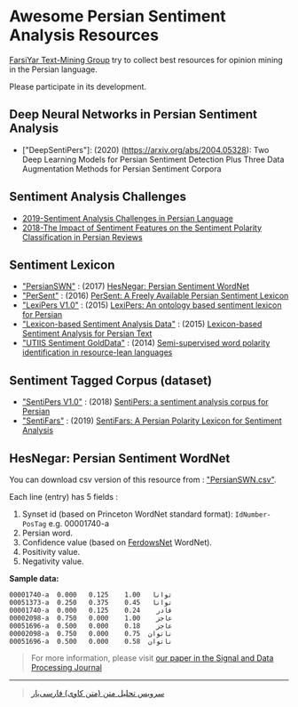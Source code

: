 # Awesome Persian Sentiment Analysis Resources
[FarsiYar Text-Mining Group](https://text-mining.ir) try to collect best resources for opinion mining in the Persian language.


Please participate in its development.

## Deep Neural Networks in Persian Sentiment Analysis
- ["DeepSentiPers"]: (2020) (https://arxiv.org/abs/2004.05328): Two Deep Learning Models for Persian Sentiment Detection Plus Three Data Augmentation Methods for Persian Sentiment Corpora   

## Sentiment Analysis Challenges
- [2019-Sentiment Analysis Challenges in Persian Language](https://arxiv.org/abs/1907.04407)
- [2018-The Impact of Sentiment Features on the Sentiment Polarity Classification in Persian Reviews](https://profdoc.um.ac.ir/articles/a/1064471.pdf)

## Sentiment Lexicon
- ["PersianSWN"](../master/PersianSWN.csv) : (2017) [HesNegar: Persian Sentiment WordNet](http://jsdp.rcisp.ac.ir/article-1-554-fa.pdf)
- ["PerSent"](../master/PerSent.xlsx) : (2016) [PerSent: A Freely Available Persian Sentiment Lexicon](https://link.springer.com/chapter/10.1007/978-3-319-49685-6_28)
- ["LexiPers V1.0"](../master/LexiPersV1.0.zip) : (2015) [LexiPers: An ontology based sentiment lexicon for Persian](https://www.researchgate.net/profile/Pedram_Hosseini2/publication/317057113_LexiPers_An_ontology_based_sentiment_lexicon_for_Persian/links/59235cf3458515e3d409c04e/LexiPers-An-ontology-based-sentiment-lexicon-for-Persian.pdf)
- ["Lexicon-based Sentiment Analysis Data"](../master/Lexicon-based%20Sentiment%20Analysis.zip) : (2015) [Lexicon-based Sentiment Analysis for Persian Text](https://pdfs.semanticscholar.org/5375/aafd8b4ac9c1dc4c7f5f3119304f38c1c785.pdf)
- ["UTIIS Sentiment GoldData"](../master/UTIIS-Sentiment-golddata.zip) : (2014) [Semi-supervised word polarity identification in resource-lean languages](https://www.sciencedirect.com/science/article/pii/S0893608014001269)

## Sentiment Tagged Corpus (dataset)
- ["SentiPers V1.0"](../master/SentiPersV1.0.rar) : (2018) [SentiPers: a sentiment analysis corpus for Persian](https://arxiv.org/ftp/arxiv/papers/1801/1801.07737.pdf)
- ["SentiFars"](../master/Labeled-Sentences.xlsx) : (2019) [SentiFars: A Persian Polarity Lexicon for Sentiment Analysis](https://www.researchgate.net/publication/335877038_SentiFars_A_Persian_Polarity_Lexicon_for_Sentiment_Analysis)

## HesNegar: Persian Sentiment WordNet 
You can download csv version of this resource from : ["PersianSWN.csv"](../master/PersianSWN.csv).


Each line (entry) has 5 fields :
1. Synset id (based on Princeton WordNet standard format): ```IdNumber-PosTag``` e.g. 00001740-a
2. Persian word.
3. Confidence value (based on [FerdowsNet](http://jsdp.rcisp.ac.ir/article-1-554-fa.pdf) WordNet).
4. Positivity value.
5. Negativity value. 


**Sample data:**
```
00001740-a	توانا	1.00	0.125	0.000
00051373-a	توانا	0.45	0.375	0.250
00001740-a	قادر	0.24	0.125	0.000
00002098-a	عاجز	1.00	0.000	0.750
00051696-a	عاجز	0.18	0.000	0.500
00002098-a	ناتوان	0.75	0.000	0.750
00051696-a	ناتوان	0.58	0.000	0.500
```


> For more information, please visit [our paper in the Signal and Data Processing Journal](http://jsdp.rcisp.ac.ir/article-1-554-en.html "HesNegar: Persian Sentiment WordNet")

---

> [سرویس تحلیل متن (متن کاوی) فارسی‌یار](https://text-mining.ir "مجموعه ابزارهای پردازش متن برای زبان فارسی")
